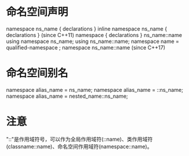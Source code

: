 # 命名空间声明
namespace ns_name { declarations }
inline namespace ns_name { declarations }       (since C++11)
namespace { declarations }
ns_name::name
using namespace ns_name;
using ns_name::name;
namespace name = qualified-namespace ;
namespace ns_name::name                         (since C++17)

# 命名空间别名
namespace alias_name = ns_name;
namespace alias_name = ::ns_name;
namespace alias_name = nested_name::ns_name;

# 注意
"::"是作用域符号，可以作为全局作用域符(::name)、类作用域符(classname::name)、命名空间作用域符(namespace::name)。
